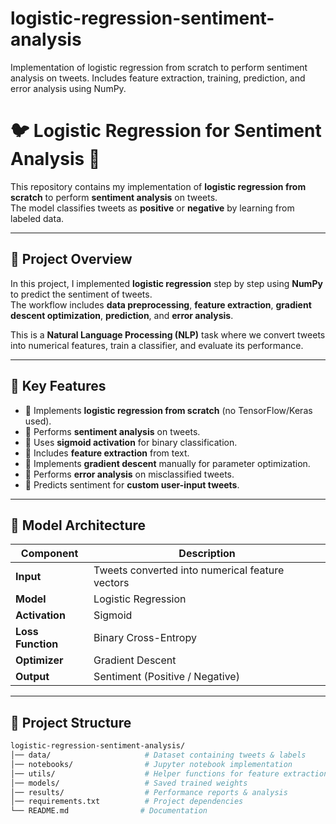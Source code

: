 # logistic-regression-sentiment-analysis
Implementation of logistic regression from scratch to perform sentiment analysis on tweets. Includes feature extraction, training, prediction, and error analysis using NumPy.
# 🐦 Logistic Regression for Sentiment Analysis 🧠

This repository contains my implementation of **logistic regression from scratch** to perform **sentiment analysis** on tweets.  
The model classifies tweets as **positive** or **negative** by learning from labeled data.

---

## 🚀 Project Overview
In this project, I implemented **logistic regression** step by step using **NumPy** to predict the sentiment of tweets.  
The workflow includes **data preprocessing**, **feature extraction**, **gradient descent optimization**, **prediction**, and **error analysis**.

This is a **Natural Language Processing (NLP)** task where we convert tweets into numerical features, train a classifier, and evaluate its performance.

---

## 📌 Key Features
- 🔹 Implements **logistic regression from scratch** (no TensorFlow/Keras used).
- 🔹 Performs **sentiment analysis** on tweets.
- 🔹 Uses **sigmoid activation** for binary classification.
- 🔹 Includes **feature extraction** from text.
- 🔹 Implements **gradient descent** manually for parameter optimization.
- 🔹 Performs **error analysis** on misclassified tweets.
- 🔹 Predicts sentiment for **custom user-input tweets**.

---

## 🧩 Model Architecture

| Component           | Description |
|--------------------|-------------|
| **Input**          | Tweets converted into numerical feature vectors |
| **Model**          | Logistic Regression |
| **Activation**     | Sigmoid |
| **Loss Function**  | Binary Cross-Entropy |
| **Optimizer**      | Gradient Descent |
| **Output**         | Sentiment (Positive / Negative) |

---

## 📂 Project Structure

```bash
logistic-regression-sentiment-analysis/
│── data/                     # Dataset containing tweets & labels
│── notebooks/                # Jupyter notebook implementation
│── utils/                    # Helper functions for feature extraction & processing
│── models/                   # Saved trained weights
│── results/                  # Performance reports & analysis
│── requirements.txt          # Project dependencies
└── README.md                # Documentation
